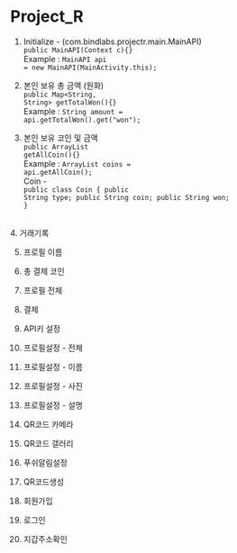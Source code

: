 # Project_R

1. Initialize - (com.bindlabs.projectr.main.MainAPI)<br>
<code>public MainAPI(Context c){}</code><br>Example : <code>MainAPI api = new MainAPI(MainActivity.this);</code>

2. 본인 보유 총 금액 (원화)<br>
<code>public Map<String, String> getTotalWon(){}</code><br>Example : <code>String amount = api.getTotalWon().get("won");<br></code>

3. 본인 보유 코인 및 금액<br>
<code>public ArrayList<Coin> getAllCoin(){}</code><br>Example : <code>ArrayList<Coin> coins = api.getAllCoin();<br></code>
Coin -<br>
<code>public class Coin {
    public String type;
    public String coin;
    public String won;
  }</code><br>
<br>
4. 거래기록<br>
<code></code>

5. 프로필 이름<br>
<code></code>

6. 총 결제 코인<br>
<code></code>

7. 프로필 전체<br>
<code></code>

8. 결제<br>
<code></code>

9. API키 설정<br>
<code></code>

10. 프로필설정 - 전체<br>
<code></code>

11. 프로필설정 - 이름<br>
<code></code>

12. 프로필설정 - 사진<br>
<code></code>

13. 프로필설정 - 설명<br>
<code></code>

14. QR코드 카메라<br>
<code></code>

15. QR코드 갤러리<br>
<code></code>

16. 푸쉬알림설정<br>
<code></code>

17. QR코드생성<br>
<code></code>

18. 회원가입<br>
<code></code>

19. 로그인<br>
<code></code>

20. 지갑주소확인<br>
<code></code>
